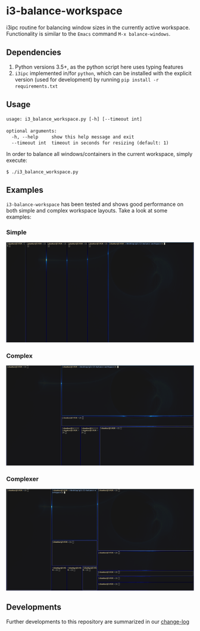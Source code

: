 # i3-balance-workspace
i3ipc routine for balancing window sizes in the currently active workspace. Functionality is similar to the `Emacs` command `M-x balance-windows`.

## Dependencies

1. Python versions 3.5+, as the python script here uses typing features
2. `i3ipc` implemented in/for `python`, which can be installed with the explicit version (used for development) by running `pip install -r requirements.txt`

## Usage

```
usage: i3_balance_workspace.py [-h] [--timeout int]

optional arguments:
  -h, --help     show this help message and exit
  --timeout int  timeout in seconds for resizing (default: 1)
```

In order to balance all windows/containers in the current workspace, simply execute:

```shell
$ ./i3_balance_workspace.py
```

## Examples

`i3-balance-workspace` has been tested and shows good performance on both simple and complex workspace layouts. Take a look at some examples:

### Simple

<p align="center">
<img src="/img/simple.gif" width="800">
</p>

### Complex

<p align="center">
<img src="/img/complex.gif" width="800">
</p>

### Complexer

<p align="center">
<img src="/img/complexer.gif" width="800">
</p>

## Developments

Further developments to this repository are summarized in our [change-log](docs/todos.md)
